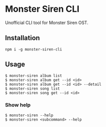 # Monster Siren CLI

Unofficial CLI tool for Monster Siren OST.

## Installation

```
npm i -g monster-siren-cli
```

## Usage

```
$ monster-siren album list
$ monster-siren album get --id <id>
$ monster-siren album get --id <id> --detail
$ monster-siren song list
$ monster-siren song get --id <id>
```

### Show help

```
$ monster-siren --help
$ monster-siren <subcommand> --help
```
